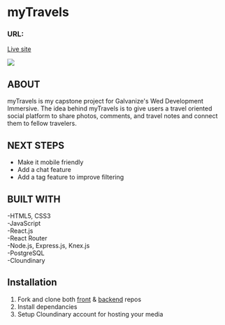 # myTravels

###  URL:  
[Live site](http://mytravels.surge.sh/)   

[<img src="https://imgur.com/rIjikOZ.png"/>](https://www.youtube.com/watch?time_continue=2&v=dX2STSA0ZW8)
## ABOUT  
myTravels is my capstone project for Galvanize's Wed Development Immersive. The idea behind myTravels is to give users a travel oriented social platform to share photos, comments, and travel notes and connect them to fellow travelers. 


## NEXT STEPS
- Make it mobile friendly
- Add a chat feature
- Add a tag feature to improve filtering 



## BUILT WITH
-HTML5, CSS3  \
-JavaScript  \
-React.js  \
-React Router  \
-Node.js, Express.js, Knex.js  \
-PostgreSQL  \
-Cloundinary

## Installation 
1. Fork and clone both [front](https://github.com/GuitarOTronic/myTravels-CapstoneFrontend) & [backend](https://github.com/GuitarOTronic/myTravels-CapstoneBackend) repos
2. Install dependancies 
3. Setup Cloundinary account for hosting your media 

